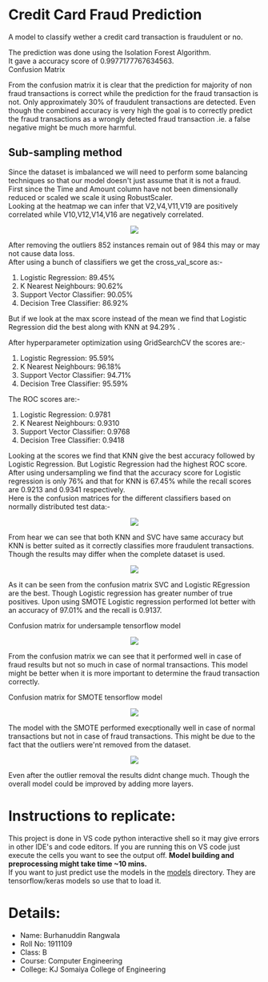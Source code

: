 # Credit Card Fraud Prediction

A model to classify wether a credit card transaction is fraudulent or no.

The prediction was done using the Isolation Forest Algorithm.  
It gave a accuracy score of 0.9977177767634563.  
Confusion Matrix  

From the confusion matrix it is clear that the prediction for majority of non fraud transactions is correct while the prediction for the fraud transaction is not. Only approximately 30% of fraudulent transactions are detected. Even though the combined accuracy is very high the goal is to correctly predict the fraud transactions as a wrongly detected fraud transaction .ie. a false negative might be much more harmful.  

## Sub-sampling method  
Since the dataset is imbalanced we will need to perform some balancing techniques so that our model doesn't just assume that it is not a fraud.  
First since the Time and Amount column have not been dimensionally reduced or scaled we scale it using RobustScaler.  
Looking at the heatmap we can infer that V2,V4,V11,V19 are positively correlated while V10,V12,V14,V16 are negatively correlated.  
 <p align="center">
  <img src="./images/heatmap.png" />  
</p> 

After removing the outliers 852 instances remain out of 984 this may or may not cause data loss.  
After using a bunch of classifiers we get the cross_val_score as:-
1. Logistic Regression: 89.45%
2. K Nearest Neighbours: 90.62%
3. Support Vector Classifier: 90.05%
4. Decision Tree Classifier: 86.92%

But if we look at the max score instead of the mean we find that Logistic Regression did the best along with KNN at 94.29%  .

After hyperparameter optimization using GridSearchCV the scores are:-
1. Logistic Regression: 95.59%
2. K Nearest Neighbours: 96.18%
3. Support Vector Classifier: 94.71%
4. Decision Tree Classifier: 95.59%

The ROC scores are:-
1. Logistic Regression: 0.9781
2. K Nearest Neighbours: 0.9310
3. Support Vector Classifier: 0.9768
4. Decision Tree Classifier: 0.9418

Looking at the scores we find that KNN give the best accuracy followed by Logistic Regression. But Logistic Regression had the highest ROC score.  
After using undersampling we find that the accuracy score for Logistic regression is only 76% and that for KNN is 67.45% while the recall scores are 0.9213 and 0.9341 respectively.  
Here is the confusion matrices for the different classifiers based on normally distributed test data:-
 <p align="center">
  <img src="./images/confmat_nd.png" />  
</p>  

From hear we can see that both KNN and SVC have same accuracy but KNN is better suited as it correctly classifies more fraudulent transactions. Though the results may differ when the complete dataset is used.  
 <p align="center">
  <img src="./images/confmatUS.png" />  
</p>  

As it can be seen from the confusion matrix SVC and Logistic REgression are the best. Though Logistic regression has greater number of true positives.
Upon using SMOTE Logistic regression performed lot better with an accuracy of 97.01% and the recall is 0.9137.  

Confusion matrix for undersample tensorflow model  
 <p align="center">
  <img src="./images/confmatnnus.png" />  
</p>  

From the confusion matrix we can see that it performed well in case of fraud results but not so much in case of normal transactions. This model might be better when it is more important to determine the fraud transaction correctly.   

Confusion matrix for SMOTE tensorflow model  
 <p align="center">
  <img src="./images/confmatnnsm.png" />  
</p>   

The model with the SMOTE performed execptionally well in case of normal transactions but not in case of fraud transactions. This might be due to the fact that the outliers were'nt removed from the dataset.

 <p align="center">
  <img src="./images/smote_outlier.png" />  
</p>  
Even after the outlier removal the results didnt change much. Though the overall model could be improved by adding more layers.

# Instructions to replicate:
This project is done in VS code python interactive shell so it may give errors in other IDE's and code editors. If you are running this on VS code just execute the cells you want to see the output off. **Model building and preprocessing might take time ~10 mins.**  
If you want to just predict use the models in the [models](models) directory. They are tensorflow/keras models so use that to load it.

# Details:
* Name: Burhanuddin Rangwala
* Roll No: 1911109
* Class: B
* Course: Computer Engineering
* College: KJ Somaiya College of Engineering
